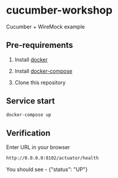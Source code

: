 # cucumber-workshop

Cucumber + WireMock example

## Pre-requirements

1. Install [docker](https://docs.docker.com/docker-for-mac/install/)

2. Install [docker-compose](https://github.com/Yelp/docker-compose/blob/master/docs/install.md)

3. Clone this repository

## Service start

```bash
docker-compose up
```

## Verification

Enter URL in your browser
```bash
http://0.0.0.0:8102/actuator/health
```
You should see - {"status": "UP"}

